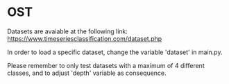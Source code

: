# OST

Datasets are avaiable at the following link: https://www.timeseriesclassification.com/dataset.php

In order to load a specific dataset, change the variable 'dataset' in main.py.

Please remember to only test datasets with a maximum of 4 different classes, and to adjust 'depth' variable as consequence.
